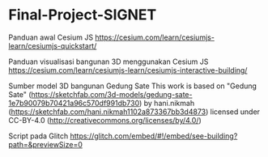 # Final-Project-SIGNET

Panduan awal Cesium JS
https://cesium.com/learn/cesiumjs-learn/cesiumjs-quickstart/

Panduan visualisasi bangunan 3D menggunakan Cesium JS
https://cesium.com/learn/cesiumjs-learn/cesiumjs-interactive-building/

Sumber model 3D bangunan Gedung Sate
This work is based on "Gedung Sate" (https://sketchfab.com/3d-models/gedung-sate-1e7b90079b70421a96c570df991db730) by hani.nikmah (https://sketchfab.com/hani.nikmah1102a873367bb3d4873) licensed under CC-BY-4.0 (http://creativecommons.org/licenses/by/4.0/)

Script pada Glitch
https://glitch.com/embed/#!/embed/see-building?path=&previewSize=0
